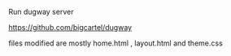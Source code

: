 

Run  dugway server

https://github.com/bigcartel/dugway

files modified are mostly home.html , layout.html and theme.css 
